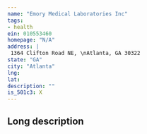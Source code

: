 ```yaml
---
name: "Emory Medical Laboratories Inc"
tags:
- health
ein: 010553460
homepage: "N/A"
address: |
 1364 Clifton Road NE, \nAtlanta, GA 30322
state: "GA"
city: "Atlanta"
lng: 
lat: 
description: ""
is_501c3: X
---
```


## Long description


